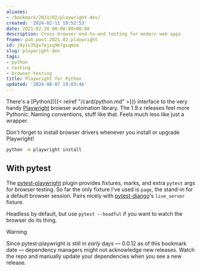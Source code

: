 ```yaml
---
aliases:
- /bookmark/2021/02/playwright-dev/
created: '2024-02-11 19:52:53'
date: 2021-02-28 00:00:00+00:00
description: Cross-browser end-to-end testing for modern web apps
fname: pub.post.2021.02.playwright
id: j8y1s35gv7ejzq9m7gsqmze
slug: playwright-dev
tags:
- python
- testing
- browser-testing
title: Playwright for Python
updated: '2024-08-07 19:03:46'
---
```


There's a [Python]({{< relref "/card/python.md" >}}) interface to the very handy [Playwright](https://playwright.dev) browser automation library. The 1.9.x releases feel more Pythonic. Naming conventions, stuff like that. Feels much less like just a wrapper.

Don't forget to install browser drivers whenever you install or upgrade Playwright!

```bash
python -m playwright install
```

## With pytest

The [pytest-playwright](https://github.com/microsoft/playwright-pytest) plugin provides fixtures, marks, and extra `pytest` args for browser testing. So far the only fixture I've used is `page`, the stand-in for a default browser session. Pairs nicely with [pytest-django](https://pytest-django.readthedocs.io/)'s `live_server` fixture.

Headless by default, but use `pytest --headful` if you want to watch the browser do its thing.

> [!WARNING]
> Since pytest-playwright is still in *early* days — 0.0.12 as of this bookmark date — dependency managers might not acknowledge new releases. Watch the repo and manually update your dependencies when you see a new release.